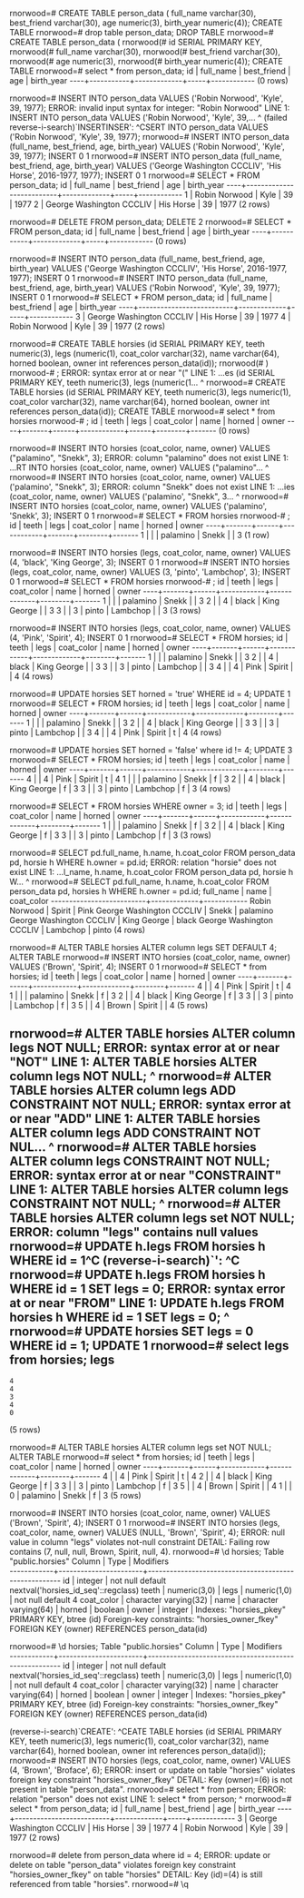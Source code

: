 rnorwood=# CREATE TABLE person_data (
full_name varchar(30),
best_friend varchar(30),
age numeric(3),
birth_year numeric(4));
CREATE TABLE
rnorwood=# drop table person_data;
DROP TABLE
rnorwood=# CREATE TABLE person_data (
rnorwood(# id SERIAL PRIMARY KEY,
rnorwood(# full_name varchar(30),
rnorwood(# best_friend varchar(30),
rnorwood(# age numeric(3),
rnorwood(# birth_year numeric(4));
CREATE TABLE
rnorwood=# select * from person_data;
 id | full_name | best_friend | age | birth_year 
----+-----------+-------------+-----+------------
(0 rows)

rnorwood=# INSERT INTO person_data VALUES ('Robin Norwood', 'Kyle', 39, 1977);
ERROR:  invalid input syntax for integer: "Robin Norwood"
LINE 1: INSERT INTO person_data VALUES ('Robin Norwood', 'Kyle', 39,...
                                        ^
(failed reverse-i-search)`INSERTINSER': ^CSERT INTO person_data VALUES ('Robin Norwood', 'Kyle', 39, 1977);
rnorwood=# INSERT INTO person_data (full_name, best_friend, age, birth_year) VALUES ('Robin Norwood', 'Kyle', 39, 1977);
INSERT 0 1
rnorwood=# INSERT INTO person_data (full_name, best_friend, age, birth_year) VALUES ('George Washington CCCLIV', 'His Horse', 2016-1977, 1977);
INSERT 0 1
rnorwood=# SELECT * FROM person_data;
 id |        full_name         | best_friend | age | birth_year 
----+--------------------------+-------------+-----+------------
  1 | Robin Norwood            | Kyle        |  39 |       1977
  2 | George Washington CCCLIV | His Horse   |  39 |       1977
(2 rows)

rnorwood=# DELETE FROM person_data;
DELETE 2
rnorwood=# SELECT * FROM person_data;
 id | full_name | best_friend | age | birth_year 
----+-----------+-------------+-----+------------
(0 rows)

rnorwood=# INSERT INTO person_data (full_name, best_friend, age, birth_year) VALUES ('George Washington CCCLIV', 'His Horse', 2016-1977, 1977);
INSERT 0 1
rnorwood=# INSERT INTO person_data (full_name, best_friend, age, birth_year) VALUES ('Robin Norwood', 'Kyle', 39, 1977);
INSERT 0 1
rnorwood=# SELECT * FROM person_data;
 id |        full_name         | best_friend | age | birth_year 
----+--------------------------+-------------+-----+------------
  3 | George Washington CCCLIV | His Horse   |  39 |       1977
  4 | Robin Norwood            | Kyle        |  39 |       1977
(2 rows)

rnorwood=# CREATE TABLE horsies (id SERIAL PRIMARY KEY, teeth numeric(3), legs (numeric(1), coat_color varchar(32), name varchar(64), horned boolean, owner int references person_data(id));
rnorwood(# )
rnorwood-# ;
ERROR:  syntax error at or near "("
LINE 1: ...es (id SERIAL PRIMARY KEY, teeth numeric(3), legs (numeric(1...
                                                             ^
rnorwood=# CREATE TABLE horsies (id SERIAL PRIMARY KEY, teeth numeric(3), legs numeric(1), coat_color varchar(32), name varchar(64), horned boolean, owner int references person_data(id));
CREATE TABLE
rnorwood=# select * from horsies
rnorwood-# ;
 id | teeth | legs | coat_color | name | horned | owner 
----+-------+------+------------+------+--------+-------
(0 rows)

rnorwood=# INSERT INTO horsies (coat_color, name, owner) VALUES ("palamino", "Snekk", 3);
ERROR:  column "palamino" does not exist
LINE 1: ...RT INTO horsies (coat_color, name, owner) VALUES ("palamino"...
                                                             ^
rnorwood=# INSERT INTO horsies (coat_color, name, owner) VALUES ('palamino', "Snekk", 3);
ERROR:  column "Snekk" does not exist
LINE 1: ...ies (coat_color, name, owner) VALUES ('palamino', "Snekk", 3...
                                                             ^
rnorwood=# INSERT INTO horsies (coat_color, name, owner) VALUES ('palamino', 'Snekk', 3);
INSERT 0 1
rnorwood=# SELECT * FROM horsies
rnorwood-# ;
 id | teeth | legs | coat_color | name  | horned | owner 
----+-------+------+------------+-------+--------+-------
  1 |       |      | palamino   | Snekk |        |     3
(1 row)

rnorwood=# INSERT INTO horsies (legs, coat_color, name, owner) VALUES (4, 'black', 'King George', 3);
INSERT 0 1
rnorwood=# INSERT INTO horsies (legs, coat_color, name, owner) VALUES (3, 'pinto', 'Lambchop', 3);
INSERT 0 1
rnorwood=# SELECT * FROM horsies
rnorwood-# ;
 id | teeth | legs | coat_color |    name     | horned | owner 
----+-------+------+------------+-------------+--------+-------
  1 |       |      | palamino   | Snekk       |        |     3
  2 |       |    4 | black      | King George |        |     3
  3 |       |    3 | pinto      | Lambchop    |        |     3
(3 rows)

rnorwood=# INSERT INTO horsies (legs, coat_color, name, owner) VALUES (4, 'Pink', 'Spirit', 4);
INSERT 0 1
rnorwood=# SELECT * FROM horsies;
 id | teeth | legs | coat_color |    name     | horned | owner 
----+-------+------+------------+-------------+--------+-------
  1 |       |      | palamino   | Snekk       |        |     3
  2 |       |    4 | black      | King George |        |     3
  3 |       |    3 | pinto      | Lambchop    |        |     3
  4 |       |    4 | Pink       | Spirit      |        |     4
(4 rows)

rnorwood=# UPDATE horsies SET horned = 'true' WHERE id = 4;
UPDATE 1
rnorwood=# SELECT * FROM horsies;
 id | teeth | legs | coat_color |    name     | horned | owner 
----+-------+------+------------+-------------+--------+-------
  1 |       |      | palamino   | Snekk       |        |     3
  2 |       |    4 | black      | King George |        |     3
  3 |       |    3 | pinto      | Lambchop    |        |     3
  4 |       |    4 | Pink       | Spirit      | t      |     4
(4 rows)

rnorwood=# UPDATE horsies SET horned = 'false' where id != 4;
UPDATE 3
rnorwood=# SELECT * FROM horsies;
 id | teeth | legs | coat_color |    name     | horned | owner 
----+-------+------+------------+-------------+--------+-------
  4 |       |    4 | Pink       | Spirit      | t      |     4
  1 |       |      | palamino   | Snekk       | f      |     3
  2 |       |    4 | black      | King George | f      |     3
  3 |       |    3 | pinto      | Lambchop    | f      |     3
(4 rows)

rnorwood=# SELECT * FROM horsies WHERE owner = 3;
 id | teeth | legs | coat_color |    name     | horned | owner 
----+-------+------+------------+-------------+--------+-------
  1 |       |      | palamino   | Snekk       | f      |     3
  2 |       |    4 | black      | King George | f      |     3
  3 |       |    3 | pinto      | Lambchop    | f      |     3
(3 rows)

rnorwood=# SELECT pd.full_name, h.name, h.coat_color FROM person_data pd, horsie h WHERE h.owner = pd.id;
ERROR:  relation "horsie" does not exist
LINE 1: ...l_name, h.name, h.coat_color FROM person_data pd, horsie h W...
                                                             ^
rnorwood=# SELECT pd.full_name, h.name, h.coat_color FROM person_data pd, horsies h WHERE h.owner = pd.id;
        full_name         |    name     | coat_color 
--------------------------+-------------+------------
 Robin Norwood            | Spirit      | Pink
 George Washington CCCLIV | Snekk       | palamino
 George Washington CCCLIV | King George | black
 George Washington CCCLIV | Lambchop    | pinto
(4 rows)

rnorwood=# ALTER TABLE horsies ALTER column legs SET DEFAULT 4;
ALTER TABLE
rnorwood=# INSERT INTO horsies (coat_color, name, owner) VALUES ('Brown', 'Spirit', 4);
INSERT 0 1
rnorwood=# SELECT * from horsies;
 id | teeth | legs | coat_color |    name     | horned | owner 
----+-------+------+------------+-------------+--------+-------
  4 |       |    4 | Pink       | Spirit      | t      |     4
  1 |       |      | palamino   | Snekk       | f      |     3
  2 |       |    4 | black      | King George | f      |     3
  3 |       |    3 | pinto      | Lambchop    | f      |     3
  5 |       |    4 | Brown      | Spirit      |        |     4
(5 rows)

rnorwood=# ALTER TABLE horsies ALTER column legs NOT NULL;
ERROR:  syntax error at or near "NOT"
LINE 1: ALTER TABLE horsies ALTER column legs NOT NULL;
                                              ^
rnorwood=# ALTER TABLE horsies ALTER column legs ADD CONSTRAINT NOT NULL;
ERROR:  syntax error at or near "ADD"
LINE 1: ALTER TABLE horsies ALTER column legs ADD CONSTRAINT NOT NUL...
                                              ^
rnorwood=# ALTER TABLE horsies ALTER column legs CONSTRAINT NOT NULL;
ERROR:  syntax error at or near "CONSTRAINT"
LINE 1: ALTER TABLE horsies ALTER column legs CONSTRAINT NOT NULL;
                                              ^
rnorwood=# ALTER TABLE horsies ALTER column legs set NOT NULL;
ERROR:  column "legs" contains null values
rnorwood=# UPDATE h.legs FROM horsies h WHERE id = 1^C
(reverse-i-search)`': ^C
rnorwood=# UPDATE h.legs FROM horsies h WHERE id = 1 SET legs = 0;
ERROR:  syntax error at or near "FROM"
LINE 1: UPDATE h.legs FROM horsies h WHERE id = 1 SET legs = 0;
                      ^
rnorwood=# UPDATE horsies SET legs = 0 WHERE id = 1;
UPDATE 1
rnorwood=# select legs from horsies;
 legs 
------
    4
    4
    3
    4
    0
(5 rows)

rnorwood=# ALTER TABLE horsies ALTER column legs set NOT NULL;
ALTER TABLE
rnorwood=# select * from horsies;
 id | teeth | legs | coat_color |    name     | horned | owner 
----+-------+------+------------+-------------+--------+-------
  4 |       |    4 | Pink       | Spirit      | t      |     4
  2 |       |    4 | black      | King George | f      |     3
  3 |       |    3 | pinto      | Lambchop    | f      |     3
  5 |       |    4 | Brown      | Spirit      |        |     4
  1 |       |    0 | palamino   | Snekk       | f      |     3
(5 rows)

rnorwood=# INSERT INTO horsies (coat_color, name, owner) VALUES ('Brown', 'Spirit', 4);
INSERT 0 1
rnorwood=# INSERT INTO horsies (legs, coat_color, name, owner) VALUES (NULL, 'Brown', 'Spirit', 4);
ERROR:  null value in column "legs" violates not-null constraint
DETAIL:  Failing row contains (7, null, null, Brown, Spirit, null, 4).
rnorwood=# \d horsies;
                                  Table "public.horsies"
   Column   |         Type          |                      Modifiers                       
------------+-----------------------+------------------------------------------------------
 id         | integer               | not null default nextval('horsies_id_seq'::regclass)
 teeth      | numeric(3,0)          | 
 legs       | numeric(1,0)          | not null default 4
 coat_color | character varying(32) | 
 name       | character varying(64) | 
 horned     | boolean               | 
 owner      | integer               | 
Indexes:
    "horsies_pkey" PRIMARY KEY, btree (id)
Foreign-key constraints:
    "horsies_owner_fkey" FOREIGN KEY (owner) REFERENCES person_data(id)

rnorwood=# \d horsies;
                                  Table "public.horsies"
   Column   |         Type          |                      Modifiers                       
------------+-----------------------+------------------------------------------------------
 id         | integer               | not null default nextval('horsies_id_seq'::regclass)
 teeth      | numeric(3,0)          | 
 legs       | numeric(1,0)          | not null default 4
 coat_color | character varying(32) | 
 name       | character varying(64) | 
 horned     | boolean               | 
 owner      | integer               | 
Indexes:
    "horsies_pkey" PRIMARY KEY, btree (id)
Foreign-key constraints:
    "horsies_owner_fkey" FOREIGN KEY (owner) REFERENCES person_data(id)

(reverse-i-search)`CREATE': ^CEATE TABLE horsies (id SERIAL PRIMARY KEY, teeth numeric(3), legs numeric(1), coat_color varchar(32), name varchar(64), horned boolean, owner int references person_data(id));
rnorwood=# INSERT INTO horsies (legs, coat_color, name, owner) VALUES (4, 'Brown', 'Broface', 6);
ERROR:  insert or update on table "horsies" violates foreign key constraint "horsies_owner_fkey"
DETAIL:  Key (owner)=(6) is not present in table "person_data".
rnorwood=# select * from person;
ERROR:  relation "person" does not exist
LINE 1: select * from person;
                      ^
rnorwood=# select * from person_data;
 id |        full_name         | best_friend | age | birth_year 
----+--------------------------+-------------+-----+------------
  3 | George Washington CCCLIV | His Horse   |  39 |       1977
  4 | Robin Norwood            | Kyle        |  39 |       1977
(2 rows)

rnorwood=# delete from person_data where id = 4;
ERROR:  update or delete on table "person_data" violates foreign key constraint "horsies_owner_fkey" on table "horsies"
DETAIL:  Key (id)=(4) is still referenced from table "horsies".
rnorwood=# \q


